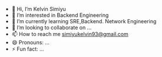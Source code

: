 - 👋 Hi, I’m Kelvin Simiyu
- 👀 I’m interested in Backend Engineering
- 🌱 I’m currently learning SRE,Backend. Network Engineering
- 💞️ I’m looking to collaborate on ...
- 📫 How to reach me simiyukelvin93@gmail.com
- 😄 Pronouns: ...
- ⚡ Fun fact: ...

<!---
SimiyuWafulah/SimiyuWafulah is a ✨ special ✨ repository because its `README.md` (this file) appears on your GitHub profile.
You can click the Preview link to take a look at your changes.
--->
